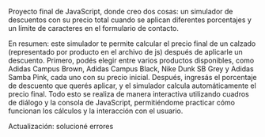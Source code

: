 Proyecto final de JavaScript, donde creo dos cosas: un simulador de descuentos con su precio total cuando se aplican diferentes porcentajes y un límite de caracteres en el formulario de contacto.

En resumen: este simulador te permite calcular el precio final de un calzado (representado por producto en el archivo de js) después de aplicarle un descuento.
Primero, podés elegir entre varios productos disponibles, como Adidas Campus Brown, Adidas Campus Black, Nike Dunk SB Grey y Adidas Samba Pink, cada uno con su precio inicial.
Después, ingresás el porcentaje de descuento que querés aplicar, y el simulador calcula automáticamente el precio final. 
Todo esto se realiza de manera interactiva utilizando cuadros de diálogo y la consola de JavaScript, permitiéndome practicar cómo funcionan los cálculos y la interacción con el usuario.

Actualización: solucioné errores
